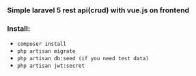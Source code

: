 ### Simple laravel 5 rest api(crud) with vue.js on frontend

### Install:
- ```composer install```
- ```php artisan migrate```
- ```php artisan db:seed (if you need test data)```
- ```php artisan jwt:secret```
